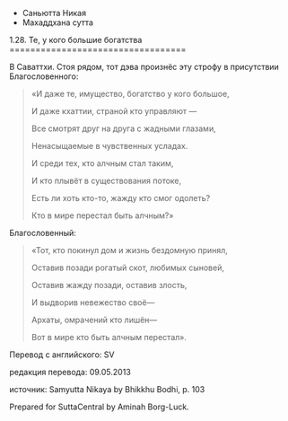 









* Саньютта Никая
* Махаддхана сутта


1\.28\. Те, у кого большие богатства
\=\=\=\=\=\=\=\=\=\=\=\=\=\=\=\=\=\=\=\=\=\=\=\=\=\=\=\=\=\=\=\=\=\=



В Саваттхи\. Стоя рядом, тот дэва произнёс эту строфу в присутствии Благословенного:



> «И даже те, имущество, богатство у кого большое,  
> 
> И даже кхаттии, страной кто управляют —  
> 
> Все смотрят друг на друга с жадными глазами,  
> 
> Ненасыщаемые в чувственных усладах\.  
> 
> И среди тех, кто алчным стал таким,  
> 
> И кто плывёт в существования потоке,  
> 
> Есть ли хоть кто\-то, жажду кто смог одолеть?  
> 
> Кто в мире перестал быть алчным?»


Благословенный:



> «Тот, кто покинул дом и жизнь бездомную принял,  
> 
> Оставив позади рогатый скот, любимых сыновей,  
> 
> Оставив жажду позади, оставив злость,  
> 
> И выдворив невежество своё—  
> 
> Архаты, омрачений кто лишён—  
> 
> Вот в мире кто быть алчным перестал»\.



Перевод с английского: SV


редакция перевода: 09\.05\.2013


источник: Samyutta Nikaya by Bhikkhu Bodhi, p\. 103


Prepared for SuttaCentral by Aminah Borg\-Luck\.






